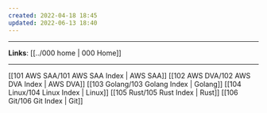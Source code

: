 ```yaml
---
created: 2022-04-18 18:45
updated: 2022-06-13 18:40
---
```

---
**Links**: [[../000 home | 000 Home]]

---

[[101 AWS SAA/101 AWS SAA Index | AWS SAA]]
[[102 AWS DVA/102 AWS DVA Index | AWS DVA]]
[[103 Golang/103 Golang Index | Golang]]
[[104 Linux/104 Linux Index | Linux]]
[[105 Rust/105 Rust Index | Rust]]
[[106 Git/106 Git Index | Git]]
